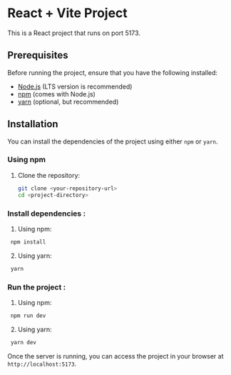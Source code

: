 # React + Vite Project

This is a React project that runs on port 5173.

## Prerequisites

Before running the project, ensure that you have the following installed:

- [Node.js](https://nodejs.org/) (LTS version is recommended)
- [npm](https://www.npmjs.com/) (comes with Node.js)
- [yarn](https://yarnpkg.com/) (optional, but recommended)

## Installation

You can install the dependencies of the project using either `npm` or `yarn`.

### Using npm

1. Clone the repository:

   ```bash
   git clone <your-repository-url>
   cd <project-directory>
   ```

### Install dependencies :

1. Using npm:

```bash
 npm install
```

2. Using yarn:

```bash
 yarn
```

### Run the project :

1. Using npm:

```bash
 npm run dev
```

2. Using yarn:

```bash
 yarn dev
```

Once the server is running, you can access the project in your browser at `http://localhost:5173`.

